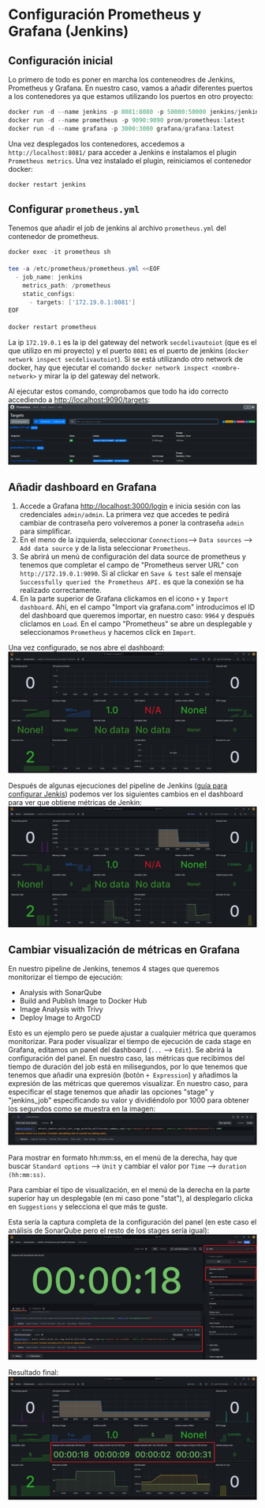 # Configuración Prometheus y Grafana (Jenkins)
## Configuración inicial
Lo primero de todo es poner en marcha los conteneodres de Jenkins, Prometheus y Grafana. En nuestro caso, vamos a añadir diferentes puertos a los contenedores ya que estamos utilizando los puertos en otro proyecto:
```powershell
docker run -d --name jenkins -p 8081:8080 -p 50000:50000 jenkins/jenkins:latest
docker run -d --name prometheus -p 9090:9090 prom/prometheus:latest
docker run -d --name grafana -p 3000:3000 grafana/grafana:latest
```

Una vez desplegados los contenedores, accedemos a `http://localhost:8081/` para acceder a Jenkins e instalamos el plugin `Prometheus metrics`. Una vez instalado el plugin, reiniciamos el contenedor docker:
```powershell
docker restart jenkins
```

## Configurar `prometheus.yml`
Tenemos que añadir el job de jenkins al archivo `prometheus.yml` del contenedor de prometheus.
```powershell
docker exec -it prometheus sh

tee -a /etc/prometheus/prometheus.yml <<EOF
  - job_name: jenkins
    metrics_path: /prometheus
    static_configs:
      - targets: ['172.19.0.1:8081']
EOF

docker restart prometheus
```
La ip `172.19.0.1` es la ip del gateway del network `secdelivautoiot` (que es el que utilizo en mi proyecto) y el puerto `8081` es el puerto de jenkins (`docker network inspect secdelivautoiot`). Si se está utilizando otro network de docker, hay que ejecutar el comando `docker network inspect <nombre-network>` y mirar la ip del gateway del network.

Al ejecutar estos comando, comprobamos que todo ha ido correcto accediendo a [http://localhost:9090/targets](http://localhost:9090/targets):
<img src="https://github.com/sfl0r3nz05/SecDelivAutoIoT/blob/master/docs/images/Jenkins-Prometheus-targets.PNG" alt="http://localhost:9090/targets">

## Añadir dashboard en Grafana
1. Accede a Grafana [http://localhost:3000/login](http://localhost:3000/login) e inicia sesión con las credenciales `admin/admin`. La primera vez que accedes te pedirá cambiar de contraseña pero volveremos a poner la contraseña `admin` para simplificar.
2. En el meno de la izquierda, seleccionar `Connections`--> `Data sources` --> `Add data source` y de la lista seleccionar `Prometheus`. 
3. Se abrirá un menú de configuración del data source de prometheus y tenemos que completar el campo de "Prometheus server URL" con `http://172.19.0.1:9090`. Si al clickar en `Save & test` sale el mensaje `Successfully queried the Prometheus API.` es que la conexión se ha realizado correctamente.
4. En la parte superior de Grafana clickamos en el icono `+` y `Import dashboard`. Ahí, en el campo "Import via grafana.com" introducimos el ID del dashboard que queremos importar, en nuestro caso: `9964` y después cliclamos en `Load`. En el campo "Prometheus" se abre un desplegable y seleccionamos `Prometheus` y hacemos click en `Import`.

Una vez configurado, se nos abre el dashboard:
<img src="https://github.com/sfl0r3nz05/SecDelivAutoIoT/blob/master/docs/images/Jenkins-Dashboard-1.PNG" alt="Primer dashboard de Jenkins">

Después de algunas ejecuciones del pipeline de Jenkins ([guía para configurar Jenkis](https://github.com/sfl0r3nz05/SecDelivAutoIoT/blob/master/docs/guias/Jenkins.md)) podemos ver los siguientes cambios en el dashboard para ver que obtiene métricas de Jenkin:
<img src="https://github.com/sfl0r3nz05/SecDelivAutoIoT/blob/master/docs/images/Jenkins-Dashboard-2.PNG" alt="Segundo dashboard de Jenkins">

## Cambiar visualización de métricas en Grafana
En nuestro pipeline de Jenkins, tenemos 4 stages que queremos monitorizar el tiempo de ejecución:
- Analysis with SonarQube
- Build and Publish Image to Docker Hub
- Image Analysis with Trivy
- Deploy Image to ArgoCD

Esto es un ejemplo pero se puede ajustar a cualquier métrica que queramos monitorizar. Para poder visualizar el tiempo de ejecución de cada stage en Grafana, editamos un panel del dashboard (`...` --> `Edit`). Se abrirá la configuración del panel. En nuestro caso, las métricas que recibimos del tiempo de duración del job está en milisegundos, por lo que tenemos que tenemos que añadir una expresión (botón `+ Expression`) y añadimos la expresión de las métricas que queremos visualizar. En nuestro caso, para especificar el stage tenemos que añadir las opciones "stage" y "jenkins_job" especificando su valor y dividiéndolo por 1000 para obtener los segundos como se muestra en la imagen:
<img src="https://github.com/sfl0r3nz05/SecDelivAutoIoT/blob/master/docs/images/Expresion%20Grafana.PNG" alt="Expression de Grafana">

Para mostrar en formato hh:mm:ss, en el menú de la derecha, hay que buscar `Standard options` --> `Unit` y cambiar el valor por `Time` --> `duration (hh:mm:ss)`.

Para cambiar el tipo de visualización, en el menú de la derecha en la parte superior hay un desplegable (en mi caso pone "stat"), al desplegarlo clicka en `Suggestions` y selecciona el que más te guste.

Esta sería la captura completa de la configuración del panel (en este caso el análisis de SonarQube pero el resto de los stages sería igual):
<img src="https://github.com/sfl0r3nz05/SecDelivAutoIoT/blob/master/docs/images/Configuracion%20Panel%20Grafana.PNG" alt="Configuración del panel de Grafana">

Resultado final:
<img src="https://github.com/sfl0r3nz05/SecDelivAutoIoT/blob/master/docs/images/Dashboard%20Completo%20Grafana.PNG" alt="Dashboard completo de Grafana">
